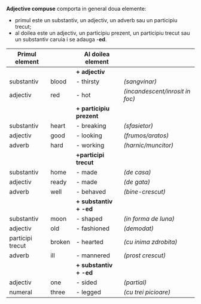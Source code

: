 **Adjective compuse** comporta in general doua elemente:
- primul este un substantiv, un adjectiv, un adverb sau un participiu trecut;
- al doilea este un adjectiv, un participiu prezent, un participiu trecut sau un substantiv caruia i se adauga -**ed**.

|Primul element || Al doilea element ||
|---|---|---|---|
|  |  | **+ adjectiv** |  |
| substantiv | blood | - thirsty | *(sangvinar)* |
| adjectiv | red | - hot | *(incandescent/inrosit in foc)* |
|  |  | **+ participiu prezent** |  |
| substantiv | heart | - breaking | *(sfasietor)* |
| adjectiv | good | - looking | *(frumos/aratos)* |
| adverb | hard | - working  | *(harnic/muncitor)* |
|  |  | **+participi trecut** |  |
| substantiv | home | - made  | *(de casa)* |
| adjectiv | ready  | - made | *(de gata)* |
| adverb | well | - behaved | *(bine-crescut)* |
|  |  | **+ substantiv + -ed** |  |
| substantiv | moon | - shaped | *(in forma de luna)* |
| adjectiv  | old | - fashioned | *(demodat)* |
| participi trecut | broken | - hearted  | *(cu inima zdrobita)* |
| adverb | ill | - mannered | *(prost crescut)* |
|  |  | **+ substantiv + -ed** |  |
| adjectiv | one  | - sided | *(partial)* |
| numeral | three | - legged | *(cu trei picioare)* |